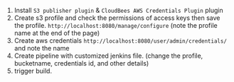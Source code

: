 1. Install `S3 publisher plugin` & `CloudBees AWS Credentials Plugin` plugin
2. Create s3 profile and check the permissions of access keys then save the profile. `http://localhost:8080/manage/configure` (note the profile name at the end of the page)
3. Create aws credentials `http://localhost:8080/user/admin/credentials/` and note the name
4. Create pipeline with customized jenkins file. (change the profile, bucketname, credentials id, and other details)
5. trigger build.